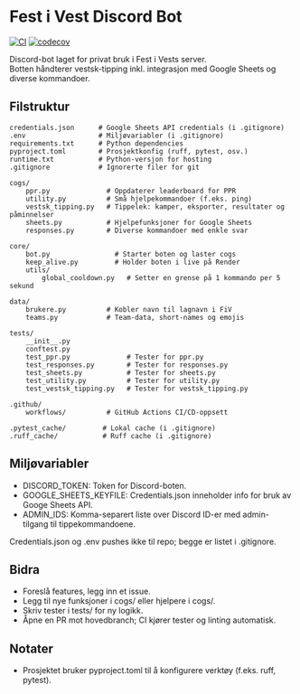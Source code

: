# Fest i Vest Discord Bot

[![CI](https://github.com/AnBasement/fiv-tippebot/actions/workflows/main.yml/badge.svg)](https://github.com/AnBasement/fiv-tippebot/actions/workflows/main.yml) [![codecov](https://codecov.io/gh/AnBasement/fiv-tippebot/branch/main/graph/badge.svg?token=NRAJ4ITBQ0)](https://codecov.io/gh/AnBasement/fiv-tippebot)

Discord-bot laget for privat bruk i Fest i Vests server.  
Botten håndterer vestsk-tipping inkl. integrasjon med Google Sheets og diverse kommandoer.

## Filstruktur

    credentials.json      # Google Sheets API credentials (i .gitignore)
    .env                  # Miljøvariabler (i .gitignore)
    requirements.txt      # Python dependencies
    pyproject.toml        # Prosjektkonfig (ruff, pytest, osv.)
    runtime.txt           # Python-versjon for hosting
    .gitignore            # Ignorerte filer for git

    cogs/
        ppr.py              # Oppdaterer leaderboard for PPR
        utility.py          # Små hjelpekommandoer (f.eks. ping)
        vestsk_tipping.py   # Tippelek: kamper, eksporter, resultater og påminnelser
        sheets.py           # Hjelpefunksjoner for Google Sheets
        responses.py        # Diverse kommandoer med enkle svar

    core/
        bot.py                # Starter boten og laster cogs
        keep_alive.py         # Holder boten i live på Render
        utils/
            global_cooldown.py   # Setter en grense på 1 kommando per 5 sekund

    data/
        brukere.py          # Kobler navn til lagnavn i FiV
        teams.py            # Team-data, short-names og emojis

    tests/                   
        __init__.py
        conftest.py
        test_ppr.py              # Tester for ppr.py
        test_responses.py        # Tester for responses.py
        test_sheets.py           # Tester for sheets.py
        test_utility.py          # Tester for utility.py
        test_vestsk_tipping.py   # Tester for vestsk_tipping.py

    .github/
        workflows/          # GitHub Actions CI/CD-oppsett

    .pytest_cache/         # Lokal cache (i .gitignore)
    .ruff_cache/           # Ruff cache (i .gitignore)

## Miljøvariabler

- DISCORD_TOKEN: Token for Discord-boten.
- GOOGLE_SHEETS_KEYFILE: Credentials.json inneholder info for bruk av Googe Sheets API.
- ADMIN_IDS: Komma-separert liste over Discord ID-er med admin-tilgang til tippekommandoene.

Credentials.json og .env pushes ikke til repo; begge er listet i .gitignore.

## Bidra

- Foreslå features, legg inn et issue.
- Legg til nye funksjoner i cogs/ eller hjelpere i cogs/.
- Skriv tester i tests/ for ny logikk.
- Åpne en PR mot hovedbranch; CI kjører tester og linting automatisk.

## Notater

- Prosjektet bruker pyproject.toml til å konfigurere verktøy (f.eks. ruff, pytest).
